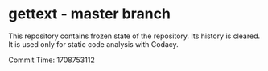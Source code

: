 # gettext - master branch

This repository contains frozen state of the repository.
Its history is cleared. It is used only for static code
analysis with Codacy.

Commit Time: 1708753112